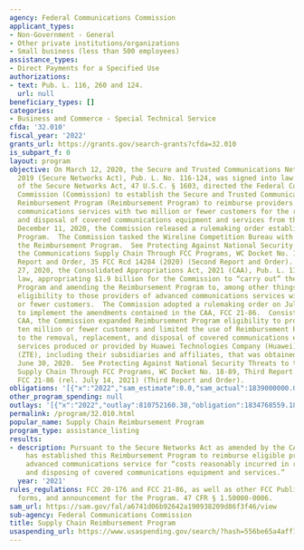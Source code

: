 ```yaml
---
agency: Federal Communications Commission
applicant_types:
- Non-Government - General
- Other private institutions/organizations
- Small business (less than 500 employees)
assistance_types:
- Direct Payments for a Specified Use
authorizations:
- text: Pub. L. 116, 260 and 124.
  url: null
beneficiary_types: []
categories:
- Business and Commerce - Special Technical Service
cfda: '32.010'
fiscal_year: '2022'
grants_url: https://grants.gov/search-grants?cfda=32.010
is_subpart_f: 0
layout: program
objective: On March 12, 2020, the Secure and Trusted Communications Networks Act of
  2019 (Secure Networks Act), Pub. L. No. 116-124, was signed into law.  Section 4
  of the Secure Networks Act, 47 U.S.C. § 1603, directed the Federal Communications
  Commission (Commission) to establish the Secure and Trusted Communications Networks
  Reimbursement Program (Reimbursement Program) to reimburse providers of advanced
  communications services with two million or fewer customers for the removal, replacement,
  and disposal of covered communications equipment and services from their networks.  On
  December 11, 2020, the Commission released a rulemaking order establishing the Reimbursement
  Program.  The Commission tasked the Wireline Competition Bureau with implementing
  the Reimbursement Program.  See Protecting Against National Security Threats to
  the Communications Supply Chain Through FCC Programs, WC Docket No. 18-89, Second
  Report and Order, 35 FCC Rcd 14284 (2020) (Second Report and Order).  On December
  27, 2020, the Consolidated Appropriations Act, 2021 (CAA), Pub. L. 116-260, became
  law, appropriating $1.9 billion for the Commission to “carry out” the Reimbursement
  Program and amending the Reimbursement Program to, among other things, increase
  eligibility to those providers of advanced communications services with ten million
  or fewer customers.  The Commission adopted a rulemaking order on July 13, 2021,
  to implement the amendments contained in the CAA, FCC 21-86.  Consistent with the
  CAA, the Commission expanded Reimbursement Program eligibility to providers with
  ten million or fewer customers and limited the use of Reimbursement Program funds
  to the removal, replacement, and disposal of covered communications equipment or
  services produced or provided by Huawei Technologies Company (Huawei) or ZTE Corporation
  (ZTE), including their subsidiaries and affiliates, that was obtained on or before
  June 30, 2020.  See Protecting Against National Security Threats to the Communications
  Supply Chain Through FCC Programs, WC Docket No. 18-89, Third Report and Order,
  FCC 21-86 (rel. July 14, 2021) (Third Report and Order).
obligations: '[{"x":"2022","sam_estimate":0.0,"sam_actual":1839000000.0,"usa_spending_actual":1834768559.18},{"x":"2023","sam_estimate":21000000.0,"sam_actual":0.0,"usa_spending_actual":0.0},{"x":"2024","sam_estimate":20000000.0,"sam_actual":0.0,"usa_spending_actual":-0.0}]'
other_program_spending: null
outlays: '[{"x":"2022","outlay":810752160.38,"obligation":1834768559.18},{"x":"2023","outlay":0.0,"obligation":0.0},{"x":"2024","outlay":0.0,"obligation":0.0}]'
permalink: /program/32.010.html
popular_name: Supply Chain Reimbursement Program
program_type: assistance_listing
results:
- description: Pursuant to the Secure Networks Act as amended by the CAA, the FCC
    has established this Reimbursement Program to reimburse eligible providers of
    advanced communications service for “costs reasonably incurred in removing, replacing,
    and disposing of covered communications equipment and services.”
  year: '2021'
rules_regulations: FCC 20-176 and FCC 21-86, as well as other FCC Public Notices,
  forms, and announcement for the Program. 47 CFR § 1.50000-0006.
sam_url: https://sam.gov/fal/a6741d06b92642a190938209d86f3f46/view
sub-agency: Federal Communications Commission
title: Supply Chain Reimbursement Program
usaspending_url: https://www.usaspending.gov/search/?hash=556be65a4aff14e91de4342f01a79aa9
---
```

